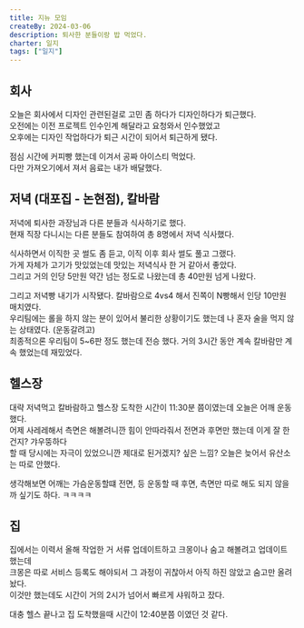 ```yaml
---
title: 지뉴 모임
createBy: 2024-03-06
description: 퇴사한 분들이랑 밥 먹었다.
charter: 일지
tags: ["일지"]
---
```


## 회사

오늘은 회사에서 디자인 관련된걸로 고민 좀 하다가 디자인하다가 퇴근했다.  
오전에는 이전 프로젝트 인수인계 해달라고 요청와서 인수했었고  
오후에는 디자인 작업하다가 퇴근 시간이 되어서 퇴근하게 됐다.

점심 시간에 커피빵 했는데 이겨서 공짜 아이스티 먹었다.  
다만 가져오기에서 져서 음료는 내가 배달했다.

## 저녁 (대포집 - 논현점), 칼바람

저녁에 퇴사한 과장님과 다른 분들과 식사하기로 했다.  
현재 직장 다니시는 다른 분들도 참여하여 총 8명에서 저녁 식사했다.

식사하면서 이직한 곳 썰도 좀 듣고, 이직 이후 회사 썰도 풀고 그랬다.  
가게 자체가 고기가 맛있었는데 맛있는 저녁식사 한 거 같아서 좋았다.  
그리고 거의 인당 5만원 약간 넘는 정도로 나왔는데 총 40만원 넘게 나왔다.

그리고 저녁빵 내기가 시작됐다. 칼바람으로 4vs4 해서 진쪽이 N빵해서 인당 10만원 매치였다.  
우리팀에는 롤을 하지 않는 분이 있어서 불리한 상황이기도 했는데 나 혼자 술을 먹지 않는 상태였다. (운동갈려고)  
최종적으론 우리팀이 5~6판 정도 했는데 전승 했다. 거의 3시간 동안 계속 칼바람만 계속 했었는데 재밌었다.

## 헬스장

대략 저녁먹고 칼바람하고 헬스장 도착한 시간이 11:30분 쯤이였는데 오늘은 어깨 운동했다.  
어제 사레레해서 측면은 해볼려니깐 힘이 안따라줘서 전면과 후면만 했는데 이게 잘 한건지? 갸우뚱하다  
할 때 당시에는 자극이 있었으니깐 제대로 된거겠지? 싶은 느낌? 오늘은 늦어서 유산소는 따로 안했다.

생각해보면 어깨는 가슴운동할떄 전면, 등 운동할 때 후면, 측면만 따로 해도 되지 않을까 싶기도 하다. ㅋㅋㅋㅋ

## 집

집에서는 이력서 올해 작업한 거 서류 업데이트하고 크몽이나 숨고 해볼려고 업데이트 했는데  
크몽은 따로 서비스 등록도 해야되서 그 과정이 귀찮아서 아직 하진 않았고 숨고만 올려놨다.  
이것만 했는데도 시간이 거의 2시가 넘어서 빠르게 샤워하고 잤다.

대충 헬스 끝나고 집 도착했을때 시간이 12:40분쯤 이였던 것 같다.
